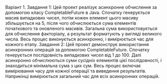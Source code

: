 Варіант 1.
Завдання 1:
Цей проект реалізує асинхронне обчислення за допомогою класу CompletableFuture в Java.
Спочатку генерується масив випадкових чисел, потім кожен елемент цього масиву збільшується на 5, після чого обчислюється сума елементів початкового та оновленого масивів. 
Загальна сума використовується для обчислення факторіалу, а результат форматують у вигляді великого числа. Весь процес виконується асинхронно, і вимірюється час для кожного етапу.
Завдання 2:
Цей проект демонструє використання асинхронних операцій за допомогою CompletableFuture. 
Спочатку генерується послідовність випадкових чисел від 1 до 100. Далі асинхронно обчислюються суми сусідніх елементів цієї послідовності, і знаходиться мінімальна сума з цих сум. 
Весь процес включає вимірювання часу для кожної операції та виведення результатів. Наприкінці вимірюється загальний час для всіх асинхронних операцій.
